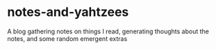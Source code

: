 # notes-and-yahtzees
A blog gathering notes on things I read, generating thoughts about the notes, and some random emergent extras
